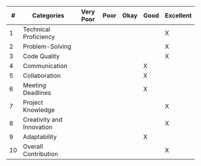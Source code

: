 | # | Categories                        | Very Poor | Poor | Okay | Good | Excellent |
|---|-----------------------------------|-----------|------|------|------|-----------|
| 1 | Technical Proficiency             |           |      |      |      |     X     |
| 2 | Problem-Solving                   |           |      |      |      |     X     |
| 3 | Code Quality                      |           |      |      |      |     X     |
| 4 | Communication                     |           |      |      |   X  |           |
| 5 | Collaboration                     |           |      |      |   X  |           |
| 6 | Meeting Deadlines                 |           |      |      |   X  |           |
| 7 | Project Knowledge                 |           |      |      |      |     X     |
| 8 | Creativity and Innovation         |           |      |      |      |     X     |
| 9 | Adaptability                      |           |      |      |   X  |           |
|10 | Overall Contribution              |           |      |      |      |     X     |